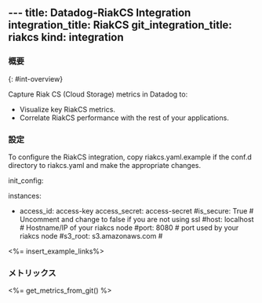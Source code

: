 --- title: Datadog-RiakCS Integration integration_title: RiakCS git_integration_title: riakcs
kind: integration
---

### 概要
{: #int-overview}

Capture Riak CS (Cloud Storage) metrics in Datadog to:

* Visualize key RiakCS metrics.
* Correlate RiakCS performance with the rest of your applications.

### 設定

To configure the RiakCS integration, copy riakcs.yaml.example if the conf.d directory to riakcs.yaml and make the appropriate changes.

init_config:

instances:
  - access_id: access-key
    access_secret: access-secret
    #is_secure: True # Uncomment and change to false if you are not using ssl
    #host: localhost # Hostname/IP of your riakcs node
    #port: 8080 # port used by your riakcs node
    #s3_root: s3.amazonaws.com #

<%= insert_example_links%>

### メトリックス

<%= get_metrics_from_git() %>

